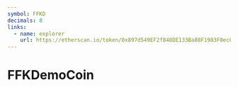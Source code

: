 ```yaml
---
symbol: FFKD
decimals: 8
links:
  - name: explorer
    url: https://etherscan.io/token/0x897d549EF2f848DE133Ba88F1983F0ec0C3222a7
---
```


# FFKDemoCoin
